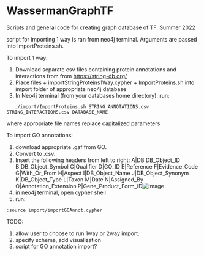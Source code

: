 # WassermanGraphTF
Scripts and general code for creating graph database of TF. Summer 2022

script for importing 1 way is ran from neo4j terminal. Arguments are passed into ImportProteins.sh. 

To import 1 way:
1. Download separate csv files containing protein annotations and interactions from from https://string-db.org/
2. Place files + importStringProteins1Way.cypher + ImportProteins.sh into import folder of appropriate neo4j database
3. In Neo4j terminal (from your databases home directory): run:
```
   ./import/ImportProteins.sh STRING_ANNOTATIONS.csv STRING_INTERACTIONS.csv DATABASE_NAME
```
where appropriate file names replace capitalized parameters.

To import GO annotations:
1. download appropriate .gaf from GO. 
2. Convert to .csv.
3. Insert the following headers from left to right:
A|DB	DB_Object_ID	B|DB_Object_Symbol	C|Qualifier	D|GO_ID	E|Reference	F|Evidence_Code	G|With_Or_From	H|Aspect	I|DB_Object_Name	J|DB_Object_Synonym	K|DB_Object_Type	L|Taxon	M|Date	N|Assigned_By	O|Annotation_Extension	P|Gene_Product_Form_ID![image](https://user-images.githubusercontent.com/95512439/170846823-e6f76b50-99d2-4389-a825-354e23702ea8.png)
3. in neo4j terminal, open cypher shell
4. run: 
```
:source import/importGOAnnot.cypher
```



TODO: 
1. allow user to choose to run 1way or 2way import. 
2. specify schema, add visualization
3. script for GO annotation import?
